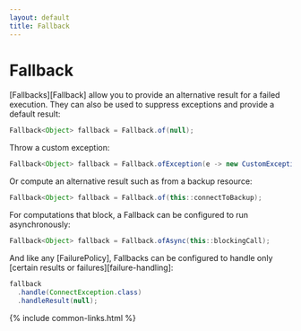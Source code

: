 ```yaml
---
layout: default
title: Fallback
---
```


# Fallback

[Fallbacks][Fallback] allow you to provide an alternative result for a failed execution. They can also be used to suppress exceptions and provide a default result:

```java
Fallback<Object> fallback = Fallback.of(null);
```

Throw a custom exception:

```java
Fallback<Object> fallback = Fallback.ofException(e -> new CustomException(e.getLastFailure()));
```

Or compute an alternative result such as from a backup resource:

```java
Fallback<Object> fallback = Fallback.of(this::connectToBackup);
```

For computations that block, a Fallback can be configured to run asynchronously:

```java
Fallback<Object> fallback = Fallback.ofAsync(this::blockingCall);
```

And like any [FailurePolicy], Fallbacks can be configured to handle only [certain results or failures][failure-handling]:

```java
fallback
  .handle(ConnectException.class)
  .handleResult(null);
```

{% include common-links.html %}
